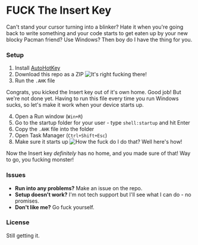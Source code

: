 # FUCK The Insert Key

Can't stand your cursor turning into a blinker? Hate it when you're going back to write something
and your code starts to get eaten up by your new blocky Pacman friend? Use Windows? Then boy do I
have the thing for you.

### Setup

1. Install [AutoHotKey](https://www.autohotkey.com)
2. Download this repo as a ZIP
   ![It's right fucking there!](https://i.imgur.com/dfOeASu.png)
3. Run the `.AHK` file

Congrats, you kicked the Insert key out of it's own home. Good job! But we're not done yet.
Having to run this file every time you run Windows sucks, so let's make it work when your device
starts up.

4. Open a Run window (`Win+R`)
5. Go to the startup folder for your user - type `shell:startup` and hit Enter
6. Copy the `.AHK` file into the folder
7. Open Task Manager (`Ctrl+Shift+Esc`)
8. Make sure it starts up
   ![How the fuck do I do that? Well here's how!](https://i.imgur.com/htp49w5.png)

Now the Insert key _definitely_ has no home, and you made sure of that! Way to go, you fucking monster!

### Issues

- **Run into any problems?** Make an issue on the repo.
- **Setup doesn't work?** I'm not tech support but I'll see what I can do - no promises.
- **Don't like me?** Go fuck yourself.

### License

Still getting it.
